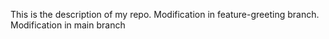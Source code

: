 This is the description of my repo.
Modification in feature-greeting branch.
Modification in main branch